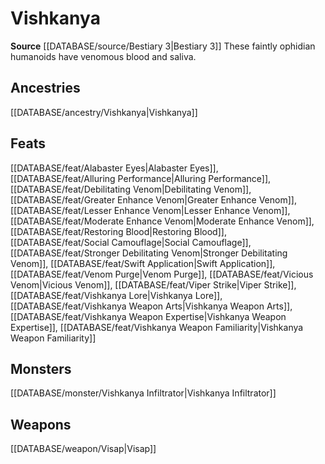 ﻿---
id: '369'
name: Vishkanya
rarity: Common
rus_type_level: null
source: '[[DATABASE/source/Bestiary 3|Bestiary 3]]'
trait:
- Vishkanya
type: Trait

---
# Vishkanya

**Source** [[DATABASE/source/Bestiary 3|Bestiary 3]]
These faintly ophidian humanoids have venomous blood and saliva.

## Ancestries

[[DATABASE/ancestry/Vishkanya|Vishkanya]]

## Feats

[[DATABASE/feat/Alabaster Eyes|Alabaster Eyes]], [[DATABASE/feat/Alluring Performance|Alluring Performance]], [[DATABASE/feat/Debilitating Venom|Debilitating Venom]], [[DATABASE/feat/Greater Enhance Venom|Greater Enhance Venom]], [[DATABASE/feat/Lesser Enhance Venom|Lesser Enhance Venom]], [[DATABASE/feat/Moderate Enhance Venom|Moderate Enhance Venom]], [[DATABASE/feat/Restoring Blood|Restoring Blood]], [[DATABASE/feat/Social Camouflage|Social Camouflage]], [[DATABASE/feat/Stronger Debilitating Venom|Stronger Debilitating Venom]], [[DATABASE/feat/Swift Application|Swift Application]], [[DATABASE/feat/Venom Purge|Venom Purge]], [[DATABASE/feat/Vicious Venom|Vicious Venom]], [[DATABASE/feat/Viper Strike|Viper Strike]], [[DATABASE/feat/Vishkanya Lore|Vishkanya Lore]], [[DATABASE/feat/Vishkanya Weapon Arts|Vishkanya Weapon Arts]], [[DATABASE/feat/Vishkanya Weapon Expertise|Vishkanya Weapon Expertise]], [[DATABASE/feat/Vishkanya Weapon Familiarity|Vishkanya Weapon Familiarity]]

## Monsters

[[DATABASE/monster/Vishkanya Infiltrator|Vishkanya Infiltrator]]

## Weapons

[[DATABASE/weapon/Visap|Visap]]